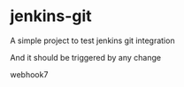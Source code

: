 # jenkins-git

A simple project to test jenkins git integration

And it should be triggered by any change

webhook7
